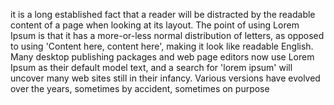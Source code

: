 it is a long established fact that a reader will be distracted by the readable content of a page
when looking at its layout. The point of using Lorem Ipsum is that it has a more-or-less
normal distribution of letters, as opposed to using 'Content here, content here', making it look
like readable English. Many desktop publishing packages and web page editors now use Lorem Ipsum as
their default model text, and a search for 'lorem ipsum' will uncover many web sites still in their
infancy. Various versions have evolved over the years, sometimes by accident, sometimes on purpose